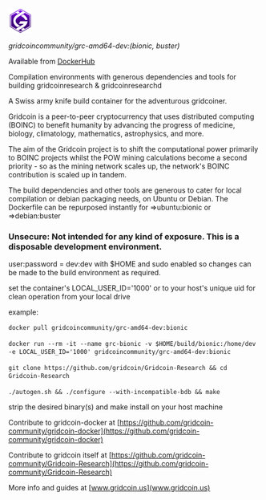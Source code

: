 ![gridcoin logo](https://github.com/gridcoin-community/Gridcoin-Research/blob/development/share/icons/hicolor/48x48/apps/gridcoinresearch.png "gridcoin logo")

*gridcoincommunity/grc-amd64-dev:(bionic, buster)*

Available from [DockerHub](https://hub.docker.com/r/gridcoincommunity/grc-amd64-dev)

Compilation environments with generous dependencies and tools for building gridcoinresearch & gridcoinresearchd

A Swiss army knife build container for the adventurous gridcoiner.

Gridcoin is a peer-to-peer cryptocurrency that uses distributed computing (BOINC) to benefit humanity by advancing the progress of medicine, biology, climatology, mathematics, astrophysics, and more.

The aim of the Gridcoin project is to shift the computational power primarily to BOINC projects whilst the POW mining calculations become a second priority - so as the mining network scales up, the network's BOINC contribution is scaled up in tandem.

The build dependencies and other tools are generous to cater for local compilation or debian packaging needs, on Ubuntu or Debian. The Dockerfile can be repurposed instantly for =>ubuntu:bionic or =>debian:buster

### Unsecure: Not intended for any kind of exposure. This is a disposable development environment.

user:password = dev:dev with $HOME and sudo enabled so changes can be made to the build environment as required.

set the container's LOCAL_USER_ID='1000'  or to your host's unique uid for clean operation from your local drive

example:

```
docker pull gridcoincommunity/grc-amd64-dev:bionic

docker run --rm -it --name grc-bionic -v $HOME/build/bionic:/home/dev -e LOCAL_USER_ID='1000' gridcoincommunity/grc-amd64-dev:bionic

git clone https://github.com/gridcoin/Gridcoin-Research && cd Gridcoin-Research

./autogen.sh && ./configure --with-incompatible-bdb && make
```
strip the desired binary(s) and make install on your host machine

Contribute to gridcoin-docker at [https://github.com/gridcoin-community/gridcoin-docker](https://github.com/gridcoin-community/gridcoin-docker)

Contribute to gridcoin itself at [https://github.com/gridcoin-community/Gridcoin-Research](https://github.com/gridcoin-community/Gridcoin-Research)

More info and guides at [www.gridcoin.us](www.gridcoin.us)